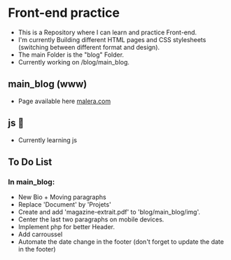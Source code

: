 # Front-end practice

- This is a Repository where I can learn and practice Front-end.
- I'm currently Building different HTML pages and CSS stylesheets (switching between different format and design).
- The main Folder is the "blog" Folder.
- Currently working on /blog/main_blog.

## main_blog (www)

- Page available here [malera.com](https://malera.com/stages/2022-Lean_Asai/ "Hosted by Malera.com")

## js 📌

- Currently learning js

## To Do List

### In main_blog:
- New Bio + Moving paragraphs
- Replace 'Document' by 'Projets'
- Create and add 'magazine-extrait.pdf' to 'blog/main_blog/img'.
- Center the last two paragraphs on mobile devices.
- Implement php for better Header.
- Add carroussel
- Automate the date change in the footer
(don't forget to update the date in the footer)